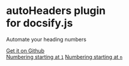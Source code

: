 # **autoHeaders** plugin<br>for docsify.js

Automate your heading numbers

[Get it on Github](https://github.com/markbattistella/docsify-autoHeaders)<br>
[Numbering starting at `1`](page1)
[Numbering starting at `n`](pageN)
